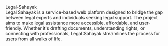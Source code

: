 Legal-Sahayak
<br/>
Legal Sahayak is a service-based web platform designed to bridge the gap between legal experts and individuals seeking legal support. The project aims to make legal assistance more accessible, affordable, and user-friendly. Whether it's drafting documents, understanding rights, or connecting with professionals, Legal Sahayak streamlines the process for users from all walks of life.
